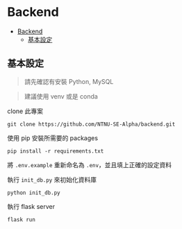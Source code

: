 # Backend

<!-- TOC -->
- [Backend](#Backend)
    - [基本設定](#基本設定)
<!-- /TOC -->

## 基本設定
> 請先確認有安裝 Python, MySQL

> 建議使用 venv 或是 conda

clone 此專案
```
git clone https://github.com/NTNU-SE-Alpha/backend.git
```

使用 pip 安裝所需要的 packages

```
pip install -r requirements.txt
```

將 `.env.example` 重新命名為 `.env`，並且填上正確的設定資料

執行 `init_db.py` 來初始化資料庫
```
python init_db.py
```

執行 flask server

```
flask run
```
